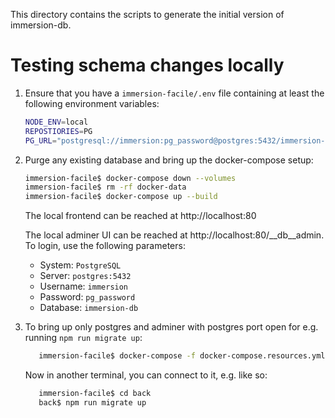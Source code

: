 This directory contains the scripts to generate the initial version of immersion-db.

# Testing schema changes locally

1. Ensure that you have a `immersion-facile/.env` file containing at least the following environment variables:

   ```sh
   NODE_ENV=local
   REPOSTIORIES=PG
   PG_URL="postgresql://immersion:pg_password@postgres:5432/immersion-db"
   ```

2. Purge any existing database and bring up the docker-compose setup:

   ```sh
   immersion-facile$ docker-compose down --volumes
   immersion-facile$ rm -rf docker-data
   immersion-facile$ docker-compose up --build
   ```

   The local frontend can be reached at http://localhost:80
   <!-- prettier-ignore -->
   The local adminer UI can be reached at http://localhost:80/__db__admin. To login, use the following parameters:

   - System: `PostgreSQL`
   - Server: `postgres:5432`
   - Username: `immersion`
   - Password: `pg_password`
   - Database: `immersion-db`

3. To bring up only postgres and adminer with postgres port open for e.g. running `npm run migrate up`:

   ```sh
      immersion-facile$ docker-compose -f docker-compose.resources.yml up --build
   ```

   Now in another terminal, you can connect to it, e.g. like so:

   ```sh
      immersion-facile$ cd back
      back$ npm run migrate up
   ```
